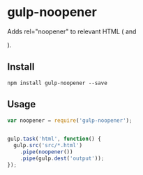 # gulp-noopener

Adds rel="noopener" to relevant HTML (<a> and <form>).

## Install

`npm install gulp-noopener --save`

## Usage

```js
var noopener = require('gulp-noopener');


gulp.task('html', function() {
  gulp.src('src/*.html')
    .pipe(noopener())
    .pipe(gulp.dest('output'));
});
```
